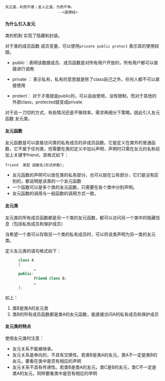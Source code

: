 

```
天之道，利而不害；圣人之道，为而不争。
						--<道德经>
```



#### 为什么引入友元

类的机制 实现了隐藏和封装。

对于类的成员函数 成员变量，可以使用`private public protect` 表示其的使用权限。

- public：表明该数据成员、成员函数是对所有用户开放的，所有用户都可以直接进行调用

- private ： 表示私有，私有的意思就是除了class自己之外，任何人都不可以直接使用

- protect： 对于子类就是public的，可以自由使用，没有限制，而对于其他的外部class，protected就变成private

对于此一刀切的方式，有些情况还是不够效率。需求再细分下策略。因此引入友元函数 友元类。



#### 友元函数

 友元函数是可以直接访问类的私有成员的非成员函数。它是定义在类外的普通函数，它不属于任何类，但需要在类的定义中加以声明，声明时只需在友元的名称前加上关键字friend，其格式如下：

```
friend  类型 函数名(形式参数);
```

- 友元函数的声明可以放在类的私有部分，也可以放在公有部分，它们是没有区别的，都说明是该类的一个友元函数
- 一个函数可以是多个类的友元函数，只需要在各个类中分别声明。
- 友元函数的调用与一般函数的调用方式一致。 



#### 友元类

友元类的所有成员函数都是另一个类的友元函数，都可以访问另一个类中的隐藏信息（包括私有成员和保护成员）

当希望一个类可以存取另一个类的私有成员时，可以将该类声明为另一类的友元类。

定义友元类的语句格式如下：

```c++
      class A
      {
             …
      public:
             friend class B;
             …
      };
```

如上：

1. 类B是类A的友元类
2. 类B的所有成员函数都是类A的友元函数，能直接访问A的私有成员和保护成员



#### 友元类的特点

使用友元类时注意：

- 友元关系不能被继承。 
- 友元关系是单向的，不具有交换性。若类B是类A的友元，类A不一定是类B的友元，要看在类中是否有相应的声明
- 友元关系不具有传递性。若类B是类A的友元，类C是B的友元，类C不一定是类A的友元，同样要看类中是否有相应的申明





